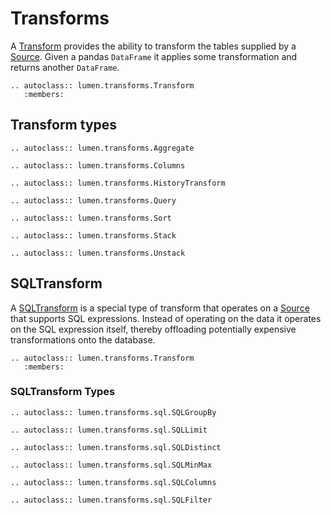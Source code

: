 # Transforms

A [Transform](lumen.transforms.Transform) provides the ability to
transform the tables supplied by a
[Source](lumen.sources.Source). Given a pandas `DataFrame` it applies
some transformation and returns another `DataFrame`.

```{eval-rst}
.. autoclass:: lumen.transforms.Transform
   :members:
```

## Transform types

```{eval-rst}
.. autoclass:: lumen.transforms.Aggregate
```

```{eval-rst}
.. autoclass:: lumen.transforms.Columns
```

```{eval-rst}
.. autoclass:: lumen.transforms.HistoryTransform
```

```{eval-rst}
.. autoclass:: lumen.transforms.Query
```

```{eval-rst}
.. autoclass:: lumen.transforms.Sort
```

```{eval-rst}
.. autoclass:: lumen.transforms.Stack
```

```{eval-rst}
.. autoclass:: lumen.transforms.Unstack
```

## SQLTransform

A [SQLTransform](lumen.transforms.sql.SQLTransform) is a special type
of transform that operates on a [Source](lumen.sources.Source) that
supports SQL expressions. Instead of operating on the data it operates
on the SQL expression itself, thereby offloading potentially expensive
transformations onto the database.

```{eval-rst}
.. autoclass:: lumen.transforms.Transform
   :members:
```

### SQLTransform Types

```{eval-rst}
.. autoclass:: lumen.transforms.sql.SQLGroupBy
```

```{eval-rst}
.. autoclass:: lumen.transforms.sql.SQLLimit
```

```{eval-rst}
.. autoclass:: lumen.transforms.sql.SQLDistinct
```

```{eval-rst}
.. autoclass:: lumen.transforms.sql.SQLMinMax
```

```{eval-rst}
.. autoclass:: lumen.transforms.sql.SQLColumns
```

```{eval-rst}
.. autoclass:: lumen.transforms.sql.SQLFilter
```
